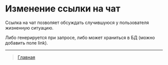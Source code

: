 # Изменение ссылки на чат

Ссылка на чат позволяет обсуждать случившуюся у пользователя жизненную ситуацию.

Либо генерируется при запросе, либо может храниться в БД (можно добавить поле link).

---
> [Главная](../index.md)
